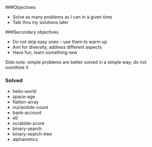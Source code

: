 
###Objectives
- Solve as many problems as I can in a given time
- Talk thru my solutions later

###Secondary objectives
- Do not skip easy ones – use them to warm up
- Aim for diversity, address different aspects  
- Have fun, learn something new 

Side note: simple problems are better solved in a simple way; do not overthink it

### Solved
- hello-world
- space-age
- flatten-array
- nucleotide-count
- bank-account
- etl 
- scrabble-score
- binary-search
- binary-search-tree
- alphametics
